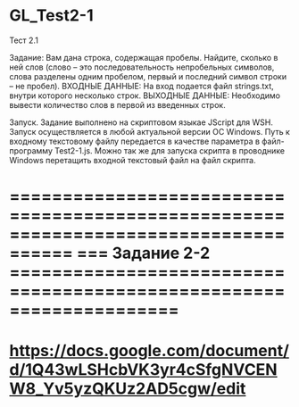 # GL_Test2-1
Тест 2.1

Задание:
Вам дана строка, содержащая пробелы. Найдите, сколько в ней слов (слово – это последовательность непробельных символов, слова разделены одним пробелом, первый и последний символ строки – не пробел).
ВХОДНЫЕ ДАННЫЕ: На вход подается файл strings.txt, внутри которого несколько строк.
ВЫХОДНЫЕ ДАННЫЕ: Необходимо вывести количество слов в первой из введенных строк.

Запуск.
Задание выполнено на скриптовом языкае JScript для WSH. Запуск осуществляется в любой актуальной версии ОС Windows. 
Путь к входному текстовому файлу передается в качестве параметра в файл-программу Test2-1.js.
Можно так же для запуска скрипта в проводнике Windows перетащить входной текстовый файл на файл скрипта.

====================================================================================
=== Задание 2-2 ====================================================================
====================================================================================
https://docs.google.com/document/d/1Q43wLSHcbVK3yr4cSfgNVCENW8_Yv5yzQKUz2AD5cgw/edit
====================================================================================
